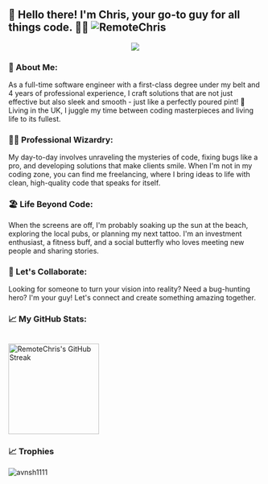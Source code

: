 ## 🚀 Hello there! I'm Chris, your go-to guy for all things code. 🧑‍💻 <img  src="https://komarev.com/ghpvc/?username=RemoteChris&label=Profile%20views&color=0e75b6&style=flat&base=3437" alt="RemoteChris" />
<p align="center">
  <a href="https://github.com/DenverCoder1/readme-typing-svg"><img src="https://readme-typing-svg.herokuapp.com?font=Time+New+Roman&color=%23C8BE25&size=25&center=true&vCenter=true&width=600&height=100&lines=Sr.+Software+Engineer;Computer+Engineer;Full+Stack+Developer;Open+Source+Contributor;Always+learning+new+things"></a>
</p>

### 🌟 About Me:
As a full-time software engineer with a first-class degree under my belt and 4 years of professional experience, I craft solutions that are not just effective but also sleek and smooth - just like a perfectly poured pint! 🍺 Living in the UK, I juggle my time between coding masterpieces and living life to its fullest.

### 👨‍💻 Professional Wizardry:
My day-to-day involves unraveling the mysteries of code, fixing bugs like a pro, and developing solutions that make clients smile. When I'm not in my coding zone, you can find me freelancing, where I bring ideas to life with clean, high-quality code that speaks for itself.

### 🏖️ Life Beyond Code:
When the screens are off, I'm probably soaking up the sun at the beach, exploring the local pubs, or planning my next tattoo. I'm an investment enthusiast, a fitness buff, and a social butterfly who loves meeting new people and sharing stories.

### 💼 Let's Collaborate:
Looking for someone to turn your vision into reality? Need a bug-hunting hero? I'm your guy! Let's connect and create something amazing together.

### 📈 My GitHub Stats:
<p align="left">
  <br>
  <img src="https://github-readme-streak-stats.herokuapp.com/?user=RemoteChris&theme=radical" alt="RemoteChris's GitHub Streak" height="180"/>
</p>

### 📈 Trophies
<p align="left"><img src="https://github-profile-trophy.vercel.app/?username=avnsh1111&theme=matrix" alt="avnsh1111" /></a> </p>
